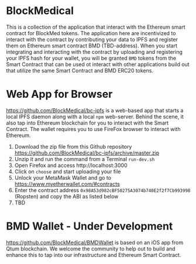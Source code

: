 # BlockMedical
This is a collection of the application that interact with the Ethereum smart contract for BlockMed tokens.
The application here are incentivized to interact with the contract by contributing your data to IPFS and
register them on Ethereum smart contract BMD (TBD-address). When you start integrating and interacting with
the contract by uploading and registering your IPFS hash for your wallet, you will be granted `BMD` tokens
from the Smart Contract that can be used ot interact with other applications build out that utilize the
same Smart Contract and BMD ERC20 tokens.

# Web App for Browser
https://github.com/BlockMedical/bc-ipfs is a web-based app that starts a local IPFS daemon along with
a local `npm` web-server. Behind the scene, it also tap into Ethereum blockchain for you to interact with
the Smart Contract. The wallet requires you to use FireFox browser to interact with Ethereum.

1. Download the zip file from this Github repository https://github.com/BlockMedical/bc-ipfs/archive/master.zip
2. Unzip it and run the command from a Terminal `run-dev.sh`
3. Open Firefox and access http://localhost:3000
4. Click on `choose` and start uploading your file
5. Unlock your MetaMask Wallet and go to https://www.myetherwallet.com/#contracts
6. Enter the contract address `0x98A53d982cBF50275A3074b740E2f2f7Cb993998` (Ropsten) and copy the ABI as listed below
7. TBD

# BMD Wallet - Under Development
https://github.com/BlockMedical/BMDWallet is based on an iOS app from Qtum blockchain.
We welcome the community to help out to build and enhance this to tap into our infrastructure and
Ethereum Smart Contract.


